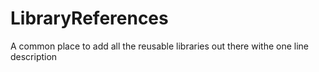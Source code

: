 # LibraryReferences
A common place to add all the reusable libraries out there withe one line description
